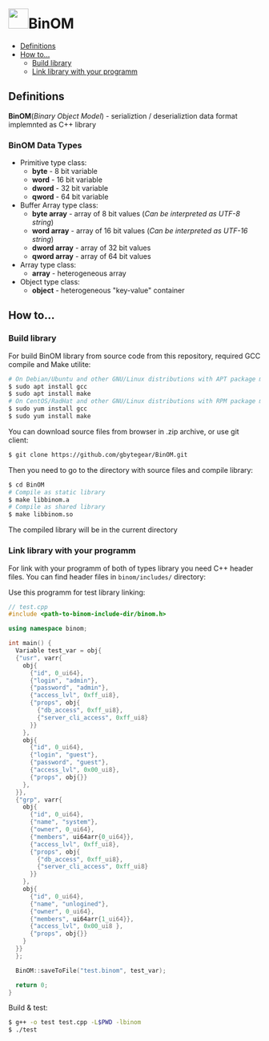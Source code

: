 # <img src="https://gbytegear.github.io/BinOM/src/img/BinOM.ico" height="40">BinOM

* [Definitions](#definitions)
* [How to...](#how-to)
  * [Build library](#build-library)
  * [Link library with your programm](#link-library-with-your-programm)
<!--
  * Use library
    * Create BinOM Variable
    * BinOM Variable Data Types interfaces
    * Serialize BinOM Variable and write to file
    * NodeVisitor usage
    * Create DataBase container
    * DBNodeVisitor Usage
-->

## Definitions

**BinOM**(*Binary Object Model*) - serializtion / deserializtion data format implemnted as C++ library

### BinOM Data Types
* Primitive type class:
  * **byte** - 8 bit variable
  * **word** - 16 bit variable
  * **dword** - 32 bit variable
  * **qword** - 64 bit variable
* Buffer Array type class:
  * **byte array** - array of 8 bit values (*Can be interpreted as UTF-8 string*)
  * **word array** - array of 16 bit values (*Can be interpreted as UTF-16 string*)
  * **dword array** - array of 32 bit values
  * **qword array** - array of 64 bit values
* Array type class:
  * **array** - heterogeneous array
* Object type class:
  * **object** - heterogeneous "key-value" container

## How to...
### Build library

For build BinOM library from source code from this repository, required GCC compile and Make utilite:
```bash
# On Debian/Ubuntu and other GNU/Linux distributions with APT package manager
$ sudo apt install gcc
$ sudo apt install make
# On CentOS/RadHat and other GNU/Linux distributions with RPM package manager
$ sudo yum install gcc
$ sudo yum install make
```
You can download source files from browser in .zip archive, or use git client:
```bash
$ git clone https://github.com/gbytegear/BinOM.git
```
Then you need to go to the directory with source files and compile library:
```bash
$ cd BinOM
# Compile as static library
$ make libbinom.a
# Compile as shared library
$ make libbinom.so
```
The compiled library will be in the current directory

### Link library with your programm
For link with your programm of both of types library you need C++ header files. You can find header files in `binom/includes/` directory:

Use this programm for test library linking:

```cpp
// test.cpp
#include <path-to-binom-include-dir/binom.h>

using namespace binom;

int main() {
  Variable test_var = obj{
  {"usr", varr{
    obj{
      {"id", 0_ui64},
      {"login", "admin"},
      {"password", "admin"},
      {"access_lvl", 0xff_ui8},
      {"props", obj{
        {"db_access", 0xff_ui8},
        {"server_cli_access", 0xff_ui8}
      }}
    },
    obj{
      {"id", 0_ui64},
      {"login", "guest"},
      {"password", "guest"},
      {"access_lvl", 0x00_ui8},
      {"props", obj{}}
    },
  }},
  {"grp", varr{
    obj{
      {"id", 0_ui64},
      {"name", "system"},
      {"owner", 0_ui64},
      {"members", ui64arr{0_ui64}},
      {"access_lvl", 0xff_ui8},
      {"props", obj{
        {"db_access", 0xff_ui8},
        {"server_cli_access", 0xff_ui8}
      }}
    },
    obj{
      {"id", 0_ui64},
      {"name", "unlogined"},
      {"owner", 0_ui64},
      {"members", ui64arr{1_ui64}},
      {"access_lvl", 0x00_ui8 },
      {"props", obj{}}
    }
  }}
  };

  BinOM::saveToFile("test.binom", test_var);

  return 0;
}

```

Build & test:

```bash
$ g++ -o test test.cpp -L$PWD -lbinom
$ ./test
```
